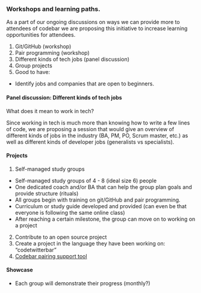 ### Workshops and learning paths.

As a part of our ongoing discussions on ways we can provide more to attendees of codebar we are proposing this initiative to increase learning opportunities for attendees.


1. Git/GitHub (workshop)
2. Pair programming (workshop)
3. Different kinds of tech jobs (panel discussion)
4. Group projects
5. Good to have:
  * Identify jobs and companies that are open to beginners.

#### Panel discussion: Different kinds of tech jobs

What does it mean to work in tech?

Since working in tech is much more than knowing how to write a few lines of code, we are proposing a session that would give an overview of different kinds of jobs in the industry (BA, PM, PO, Scrum master, etc.) as well as different kinds of developer jobs (generalists vs specialists).


#### Projects

1. Self-managed study groups
  * Self-managed study groups of 4 - 8 (ideal size 6) people
  * One dedicated coach and/or BA that can help the group plan goals and provide structure (rituals)
  * All groups begin with training on git/GitHub and pair programming.
  * Curriculum or study guide developed and provided (can even be that everyone is following the same online class)
  * After reaching a certain milestone, the group can move on to working on a project
2. Contribute to an open source project
3. Create a project in the language they have been working on: “codetwitterbar”
4.  [Codebar pairing support tool](https://github.com/codebar/barcelona/tree/pairing-support-tool/tools/pairing-support-tool)

#### Showcase

* Each group will demonstrate their progress (monthly?)

